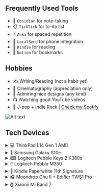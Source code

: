 ## Frequently Used Tools
* 📝 `Obsidian` for note-taking
* 📋 `TickTick` for to-do list
* 🃏 `Anki` for spaced repetition
* 📲 `LocalSend` for phone integration
* 📖 `Kindle` for reading
* 🔖 `Notion` for bookmarks


## Hobbies
* ✍ Writing/Reading (not a habit yet)
* 🎥 Cinematography (appreciation only) 
* 🎨 Admiring nice designs (any kind)
* 📺 Watching good YouTube videos
* 🎵 J-pop + Indie Rock | [Check my Spotify](https://open.spotify.com/user/jawj49qinebgdkt15jgo6lz6c)

![Alt text](https://spotify-recently-played-readme.vercel.app/api?user=jawj49qinebgdkt15jgo6lz6c&count=1&width=330)

## Tech Devices

<details>
ㅤ<summary>💻 ThinkPad L14 Gen 1 AMD</summary>
 <img width="300" src="https://github.com/felipe-juan/felipe-juan/blob/main/assets/thinkpad.png">
 
 * **CPU:** AMD Ryzen 5 PRO 4650U
 * **GPU:** Radeon Graphics 2GB
 * **RAM:** 16GB DDR4 (2x 8GB 3200MHz)
 * **Display:** 14.0" / 1080p / IPS

</details>

<details>
ㅤ<summary>📱 Samsung Galaxy S10e</summary>
 
 <img width="400" src="https://github.com/felipe-juan/felipe-juan/blob/main/assets/galaxy%20s10e.png">
</details>

<details>
ㅤ<summary>⌨ Logitech Pebble Keys 2 K380s</summary>
 
  <img width="300" src="https://github.com/felipe-juan/felipe-juan/blob/main/assets/logitech%20pebble.png">
 </details>

<details>
ㅤ<summary>🖱️ Logitech Pebble M350</summary>
 
  <img width="250" src="https://github.com/felipe-juan/felipe-juan/blob/main/assets/logitech_k380s.png">
 </details>

<details><summary>📕 Kindle Paperwhite 11th Signature</summary>

|   <img height="400" src="https://github.com/felipe-juan/felipe-juan/blob/main/assets/kindle%202.png"> | <img height="400" src="https://github.com/felipe-juan/felipe-juan/blob/main/assets/kindle%201.png"> |
| ------------- | ------------- |



  
</details>

<details>
ㅤ<summary>🎧 Moondrop Chu II + Edifier TWS1 Pro</summary></summary>
 
|   <img width="240" src="https://github.com/felipe-juan/felipe-juan/blob/main/assets/moondrop%20chu%20rounded.png"> | <img width="240"  src="https://github.com/felipe-juan/felipe-juan/blob/main/assets/edifier%20tws1%20pro.png"> |
| ------------- | ------------- |

</details>

<details>
ㅤ<summary>⌚ Xiaomi Mi Band 7</summary>

 <img width="300" src="https://github.com/felipe-juan/felipe-juan/blob/main/assets/mi%20band%207.png"> 
</details>

